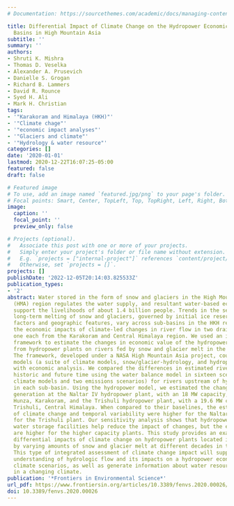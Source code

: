 ```yaml
---
# Documentation: https://sourcethemes.com/academic/docs/managing-content/

title: Differential Impact of Climate Change on the Hydropower Economics of Two River
  Basins in High Mountain Asia
subtitle: ''
summary: ''
authors:
- Shruti K. Mishra
- Thomas D. Veselka
- Alexander A. Prusevich
- Danielle S. Grogan
- Richard B. Lammers
- David R. Rounce
- Syed H. Ali
- Mark H. Christian
tags:
- '"Karakoram and Himalaya (HKH)"'
- '"Climate chage"'
- '"economic impact analyses"'
- '"Glaciers and climate"'
- '"Hydrology & water resource"'
categories: []
date: '2020-01-01'
lastmod: 2020-12-22T16:07:25-05:00
featured: false
draft: false

# Featured image
# To use, add an image named `featured.jpg/png` to your page's folder.
# Focal points: Smart, Center, TopLeft, Top, TopRight, Left, Right, BottomLeft, Bottom, BottomRight.
image:
  caption: ''
  focal_point: ''
  preview_only: false

# Projects (optional).
#   Associate this post with one or more of your projects.
#   Simply enter your project's folder or file name without extension.
#   E.g. `projects = ["internal-project"]` references `content/project/deep-learning/index.md`.
#   Otherwise, set `projects = []`.
projects: []
publishDate: '2022-12-05T20:14:03.825533Z'
publication_types:
- '2'
abstract: Water stored in the form of snow and glaciers in the High Mountain Asia
  (HMA) region regulates the water supply, and resultant water-based economies, that
  support the livelihoods of about 1.4 billion people. Trends in the seasonal and
  long-term melting of snow and glaciers, governed by initial ice reserves, meteorological
  factors and geographic features, vary across sub-basins in the HKH region. We examined
  the economic impacts of climate-led changes in river flow in two drainage basins,
  one each from the Karakoram and Central Himalaya region. We used an integrated assessment
  framework to estimate the changes in economic value of the hydropower generation
  from hydropower plants on rivers fed by snow and glacier melt in the two sub-basins.
  The framework, developed under a NASA High Mountain Asia project, coupled biophysical
  models (a suite of climate models, snow/glacier-hydrology, and hydropower models)
  with economic analysis. We compared the differences in estimated river flow over
  historic and future time using the water balance model in sixteen scenarios (eight
  climate models and two emissions scenarios) for rivers upstream of hydropower plants
  in each sub-basin. Using the hydropower model, we estimated the changes in hydropower
  generation at the Naltar IV hydropower plant, with an 18 MW capacity, located in
  Hunza, Karakoram, and the Trishuli hydropower plant, with a 19.6 MW capacity, in
  Trishuli, Central Himalaya. When compared to their baselines, the estimated impact
  of climate change and temporal variability were higher for the Naltar plant than
  for the Trishuli plant. Our sensitivity analysis shows that hydropower plants with
  water storage facilities help reduce the impact of changes, but the estimated impacts
  are higher for the higher capacity plants. This study provides an example of the
  differential impacts of climate change on hydropower plants located in rivers fed
  by varying amounts of snow and glacier melt at different decades in this century.
  This type of integrated assessment of climate change impact will support the scientific
  understanding of hydrologic flow and its impacts on a hydropower economy under various
  climate scenarios, as well as generate information about water resource management
  in a changing climate.
publication: '*Frontiers in Environmental Science*'
url_pdf: https://www.frontiersin.org/articles/10.3389/fenvs.2020.00026/full
doi: 10.3389/fenvs.2020.00026
---
```

